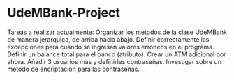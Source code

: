 # UdeMBank-Project

Tareas a realizar actualmente:
Organizar los metodos de la clase UdeMBank de manera jerarquica, de arriba hacia abajo.
Definir correctamente las excepciones para cuando se ingresan valores erroneos en el programa.
Definir un balance total para el banco (atributo).
Crear un ATM adicional por ahora.
Añadir 3 usuarios más y definirles contraseñas.
Investigar sobre un metodo de encriptacion para las contraseñas.
